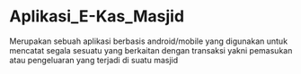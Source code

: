 # Aplikasi_E-Kas_Masjid
Merupakan sebuah aplikasi berbasis android/mobile yang digunakan untuk mencatat segala sesuatu yang berkaitan dengan transaksi yakni pemasukan atau pengeluaran yang terjadi di suatu masjid
